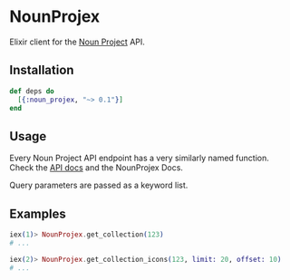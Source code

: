 # NounProjex

Elixir client for the [Noun Project][noun_project] API.

## Installation

```elixir
def deps do
  [{:noun_projex, "~> 0.1"}]
end
```

## Usage

Every Noun Project API endpoint has a very similarly named
function. Check the [API docs][noun_project_api_docs] and the NounProjex Docs.

Query parameters are passed as a keyword list.

## Examples

``` elixir
iex(1)> NounProjex.get_collection(123)
# ...

iex(2)> NounProjex.get_collection_icons(123, limit: 20, offset: 10)
# ...
```

[noun_project]: https://thenounproject.com
[noun_project_api_docs]: http://api.thenounproject.com/documentation.html
